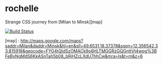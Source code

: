 rochelle
========

Strange CSS journey from [Milan to Minsk][map]

[![Build Status](https://secure.travis-ci.org/dsimard/rochelle.png?branch=master)](http://travis-ci.org/dsimard/rochelle)

[map] : http://maps.google.com/maps?saddr=Milan&daddr=Minsk&hl=en&sll=49.6531,18.37378&sspn=12.356542,33.815918&geocode=FYG4tQIdSzOMACk9o6HLTMGGRzGQGnttVt4wpg%3BFeByNgMdS6KkASnTah5b08_bRjHZcLXdU7hhCw&mra=ls&t=m&z=6
